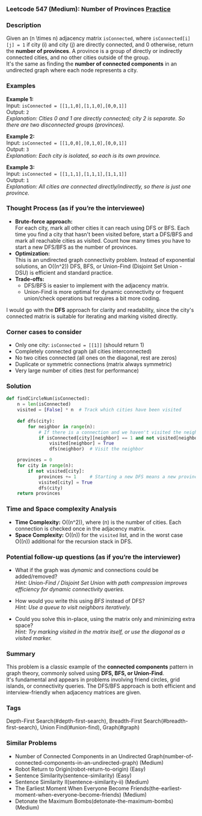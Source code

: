 ### Leetcode 547 (Medium): Number of Provinces [Practice](https://leetcode.com/problems/number-of-provinces)

### Description  
Given an \(n \times n\) adjacency matrix `isConnected`, where `isConnected[i][j] = 1` if city \(i\) and city \(j\) are directly connected, and 0 otherwise, return the **number of provinces**. A province is a group of directly or indirectly connected cities, and no other cities outside of the group.  
It's the same as finding the **number of connected components** in an undirected graph where each node represents a city.

### Examples  

**Example 1:**  
Input: `isConnected = [[1,1,0],[1,1,0],[0,0,1]]`  
Output: `2`  
*Explanation: Cities 0 and 1 are directly connected; city 2 is separate. So there are two disconnected groups (provinces).*

**Example 2:**  
Input: `isConnected = [[1,0,0],[0,1,0],[0,0,1]]`  
Output: `3`  
*Explanation: Each city is isolated, so each is its own province.*

**Example 3:**  
Input: `isConnected = [[1,1,1],[1,1,1],[1,1,1]]`  
Output: `1`  
*Explanation: All cities are connected directly/indirectly, so there is just one province.*

### Thought Process (as if you’re the interviewee)  
- **Brute-force approach:**  
  For each city, mark all other cities it can reach using DFS or BFS. Each time you find a city that hasn't been visited before, start a DFS/BFS and mark all reachable cities as visited. Count how many times you have to start a new DFS/BFS as the number of provinces.
- **Optimization:**  
  This is an undirected graph connectivity problem. Instead of exponential solutions, an O(\(n^2\)) DFS, BFS, or Union-Find (Disjoint Set Union - DSU) is efficient and standard practice.
- **Trade-offs:**  
  - DFS/BFS is easier to implement with the adjacency matrix.
  - Union-Find is more optimal for dynamic connectivity or frequent union/check operations but requires a bit more coding.

I would go with the **DFS** approach for clarity and readability, since the city's connected matrix is suitable for iterating and marking visited directly.

### Corner cases to consider  
- Only one city: `isConnected = [[1]]` (should return 1)
- Completely connected graph (all cities interconnected)
- No two cities connected (all ones on the diagonal, rest are zeros)
- Duplicate or symmetric connections (matrix always symmetric)
- Very large number of cities (test for performance)

### Solution

```python
def findCircleNum(isConnected):
    n = len(isConnected)
    visited = [False] * n  # Track which cities have been visited
    
    def dfs(city):
        for neighbor in range(n):
            # If there is a connection and we haven't visited the neighbor yet
            if isConnected[city][neighbor] == 1 and not visited[neighbor]:
                visited[neighbor] = True
                dfs(neighbor)  # Visit the neighbor

    provinces = 0
    for city in range(n):
        if not visited[city]:
            provinces += 1     # Starting a new DFS means a new province
            visited[city] = True
            dfs(city)
    return provinces
```

### Time and Space complexity Analysis  

- **Time Complexity:** O(\(n^2\)), where \(n\) is the number of cities. Each connection is checked once in the adjacency matrix.
- **Space Complexity:** O(\(n\)) for the `visited` list, and in the worst case O(\(n\)) additional for the recursion stack in DFS.

### Potential follow-up questions (as if you’re the interviewer)  

- What if the graph was *dynamic* and connections could be added/removed?  
  *Hint: Union-Find / Disjoint Set Union with path compression improves efficiency for dynamic connectivity queries.*

- How would you write this using *BFS* instead of DFS?  
  *Hint: Use a queue to visit neighbors iteratively.*

- Could you solve this in-place, using the matrix only and minimizing extra space?  
  *Hint: Try marking visited in the matrix itself, or use the diagonal as a visited marker.*

### Summary
This problem is a classic example of the **connected components** pattern in graph theory, commonly solved using **DFS, BFS, or Union-Find**.  
It's fundamental and appears in problems involving friend circles, grid islands, or connectivity queries. The DFS/BFS approach is both efficient and interview-friendly when adjacency matrices are given.

### Tags
Depth-First Search(#depth-first-search), Breadth-First Search(#breadth-first-search), Union Find(#union-find), Graph(#graph)

### Similar Problems
- Number of Connected Components in an Undirected Graph(number-of-connected-components-in-an-undirected-graph) (Medium)
- Robot Return to Origin(robot-return-to-origin) (Easy)
- Sentence Similarity(sentence-similarity) (Easy)
- Sentence Similarity II(sentence-similarity-ii) (Medium)
- The Earliest Moment When Everyone Become Friends(the-earliest-moment-when-everyone-become-friends) (Medium)
- Detonate the Maximum Bombs(detonate-the-maximum-bombs) (Medium)